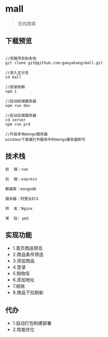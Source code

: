 # mall

> 在线商城

## 下载预览

```

//克隆项目到本地
git clone git@github.com:gaoyakang/mall.git

//进入主分支
cd mall

//安装依赖
npm i

//启动前端服务器
npm run dev

//启动后端服务器
cd server
npm run prd

//开启本地mongo服务器
windows下直接打开服务中的mongo服务器即可

```

## 技术栈

```
前  端：vue

后  端：express

数据库：mongodb

服务器：阿里云ECS

转  发：Nginx

常  驻: pm2

```

## 实现功能
- 1.首页商品预览
- 2.商品条件筛选
- 3.添加商品
- 4.登录
- 5.购物车
- 6.添加地址
- 7.结账
- 8.商品下拉刷新


## 代办
- 1.自动打包构建部署
- 2.性能优化












